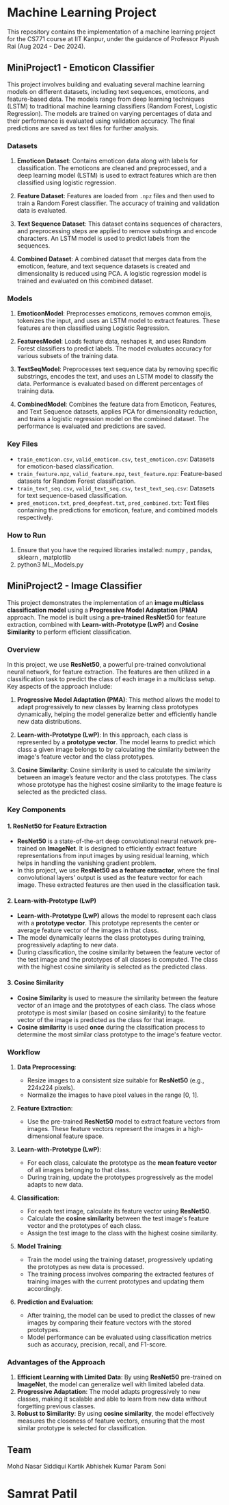 # Machine Learning Project
This repository contains the implementation of a machine learning project for the CS771 course at IIT Kanpur, under the guidance of Professor Piyush Rai (Aug 2024 - Dec 2024).

## MiniProject1 - Emoticon Classifier

This project involves building and evaluating several machine learning models on different datasets, including text sequences, emoticons, and feature-based data. The models range from deep learning techniques (LSTM) to traditional machine learning classifiers (Random Forest, Logistic Regression). The models are trained on varying percentages of data and their performance is evaluated using validation accuracy. The final predictions are saved as text files for further analysis.

### Datasets
1. **Emoticon Dataset**: Contains emoticon data along with labels for classification. The emoticons are cleaned and preprocessed, and a deep learning model (LSTM) is used to extract features which are then classified using logistic regression.
   
2. **Feature Dataset**: Features are loaded from `.npz` files and then used to train a Random Forest classifier. The accuracy of training and validation data is evaluated.

3. **Text Sequence Dataset**: This dataset contains sequences of characters, and preprocessing steps are applied to remove substrings and encode characters. An LSTM model is used to predict labels from the sequences.

4. **Combined Dataset**: A combined dataset that merges data from the emoticon, feature, and text sequence datasets is created and dimensionality is reduced using PCA. A logistic regression model is trained and evaluated on this combined dataset.

### Models
1. **EmoticonModel**: Preprocesses emoticons, removes common emojis, tokenizes the input, and uses an LSTM model to extract features. These features are then classified using Logistic Regression.

2. **FeaturesModel**: Loads feature data, reshapes it, and uses Random Forest classifiers to predict labels. The model evaluates accuracy for various subsets of the training data.

3. **TextSeqModel**: Preprocesses text sequence data by removing specific substrings, encodes the text, and uses an LSTM model to classify the data. Performance is evaluated based on different percentages of training data.

4. **CombinedModel**: Combines the feature data from Emoticon, Features, and Text Sequence datasets, applies PCA for dimensionality reduction, and trains a logistic regression model on the combined dataset. The performance is evaluated and predictions are saved.

### Key Files
- `train_emoticon.csv`, `valid_emoticon.csv`, `test_emoticon.csv`: Datasets for emoticon-based classification.
- `train_feature.npz`, `valid_feature.npz`, `test_feature.npz`: Feature-based datasets for Random Forest classification.
- `train_text_seq.csv`, `valid_text_seq.csv`, `test_text_seq.csv`: Datasets for text sequence-based classification.
- `pred_emoticon.txt`, `pred_deepfeat.txt`, `pred_combined.txt`: Text files containing the predictions for emoticon, feature, and combined models respectively.

### How to Run
1. Ensure that you have the required libraries installed:
   numpy , pandas, sklearn , matplotlib
2. python3 ML_Models.py

## MiniProject2 - Image Classifier 

This project demonstrates the implementation of an **image multiclass classification model** using a **Progressive Model Adaptation (PMA)** approach. The model is built using a **pre-trained ResNet50** for feature extraction, combined with **Learn-with-Prototype (LwP)** and **Cosine Similarity** to perform efficient classification.

### Overview

In this project, we use **ResNet50**, a powerful pre-trained convolutional neural network, for feature extraction. The features are then utilized in a classification task to predict the class of each image in a multiclass setup. Key aspects of the approach include:

1. **Progressive Model Adaptation (PMA)**: This method allows the model to adapt progressively to new classes by learning class prototypes dynamically, helping the model generalize better and efficiently handle new data distributions.
  
2. **Learn-with-Prototype (LwP)**: In this approach, each class is represented by a **prototype vector**. The model learns to predict which class a given image belongs to by calculating the similarity between the image's feature vector and the class prototypes.

3. **Cosine Similarity**: Cosine similarity is used to calculate the similarity between an image’s feature vector and the class prototypes. The class whose prototype has the highest cosine similarity to the image feature is selected as the predicted class.

### Key Components

#### 1. **ResNet50 for Feature Extraction**
   - **ResNet50** is a state-of-the-art deep convolutional neural network pre-trained on **ImageNet**. It is designed to efficiently extract feature representations from input images by using residual learning, which helps in handling the vanishing gradient problem.
   - In this project, we use **ResNet50** **as a feature extractor**, where the final convolutional layers' output is used as the feature vector for each image. These extracted features are then used in the classification task.

#### 2. **Learn-with-Prototype (LwP)**
   - **Learn-with-Prototype (LwP)** allows the model to represent each class with a **prototype vector**. This prototype represents the center or average feature vector of the images in that class.
   - The model dynamically learns the class prototypes during training, progressively adapting to new data. 
   - During classification, the cosine similarity between the feature vector of the test image and the prototypes of all classes is computed. The class with the highest cosine similarity is selected as the predicted class.

#### 3. **Cosine Similarity**
   - **Cosine Similarity** is used to measure the similarity between the feature vector of an image and the prototypes of each class. The class whose prototype is most similar (based on cosine similarity) to the feature vector of the image is predicted as the class for that image.
   - **Cosine similarity** is used **once** during the classification process to determine the most similar class prototype to the image's feature vector.

### Workflow

1. **Data Preprocessing**:
   - Resize images to a consistent size suitable for **ResNet50** (e.g., 224x224 pixels).
   - Normalize the images to have pixel values in the range [0, 1].
   
2. **Feature Extraction**:
   - Use the pre-trained **ResNet50** model to extract feature vectors from images. These feature vectors represent the images in a high-dimensional feature space.
   
3. **Learn-with-Prototype (LwP)**:
   - For each class, calculate the prototype as the **mean feature vector** of all images belonging to that class. 
   - During training, update the prototypes progressively as the model adapts to new data.

4. **Classification**:
   - For each test image, calculate its feature vector using **ResNet50**.
   - Calculate the **cosine similarity** between the test image's feature vector and the prototypes of each class.
   - Assign the test image to the class with the highest cosine similarity.

5. **Model Training**:
   - Train the model using the training dataset, progressively updating the prototypes as new data is processed.
   - The training process involves comparing the extracted features of training images with the current prototypes and updating them accordingly.

6. **Prediction and Evaluation**:
   - After training, the model can be used to predict the classes of new images by comparing their feature vectors with the stored prototypes.
   - Model performance can be evaluated using classification metrics such as accuracy, precision, recall, and F1-score.

### Advantages of the Approach

1. **Efficient Learning with Limited Data**: By using **ResNet50** pre-trained on **ImageNet**, the model can generalize well with limited labeled data.
2. **Progressive Adaptation**: The model adapts progressively to new classes, making it scalable and able to learn from new data without forgetting previous classes.
3. **Robust to Similarity**: By using **cosine similarity**, the model effectively measures the closeness of feature vectors, ensuring that the most similar prototype is selected for classification.

## Team
 Mohd Nasar Siddiqui
 Kartik
 Abhishek Kumar
 Param Soni
# Samrat Patil
